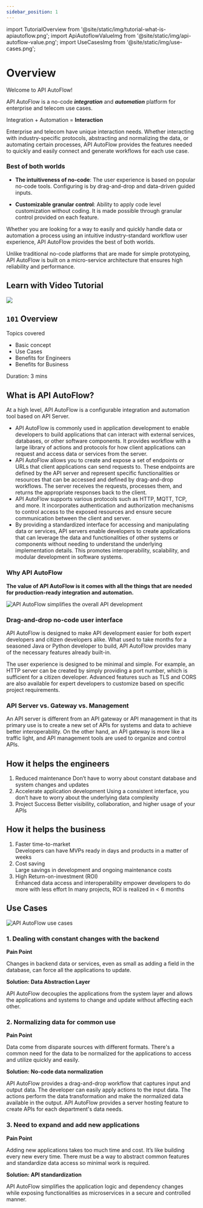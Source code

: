 ```yaml
---
sidebar_position: 1
---
```


import TutorialOverview from '@site/static/img/tutorial-what-is-apiautoflow.png';
import ApiAutoflowValueImg from '@site/static/img/api-autoflow-value.png';
import UseCasesImg from '@site/static/img/use-cases.png';

# Overview

Welcome to API AutoFlow!



API AutoFlow is a no-code **_integration_** and **_automation_** platform for enterprise and telecom use cases.

<div>
    <p class="interactor-simbol">
        Integration + Automation = <strong>Interaction</strong>
    </p>
</div>

Enterprise and telecom have unique interaction needs.  Whether interacting with industry-specific protocols, abstracting and normalizing the data, or automating certain processes, API AutoFlow provides the features needed to quickly and easily connect and generate workflows for each use case.

### Best of both worlds

- **The intuitiveness of no-code**: The user experience is based on popular no-code tools. Configuring is by drag-and-drop and data-driven guided inputs.

- **Customizable granular control**: Ability to apply code level customization without coding. It is made possible through granular control provided on each feature. 


Whether you are looking for a way to easily and quickly handle data or automation a process using an intuitive industry-standard workflow user experience, API AutoFlow provides the best of both worlds.

Unlike traditional no-code platforms that are made for simple prototyping, API AutoFlow is built on a micro-service architecture that ensures high reliability and performance.  


## Learn with Video Tutorial

<div class="videoBlock">
    <div class="videoLeft">
        <div class="videoWrapper">
            <a href="../../Tutorial/#101-what-is-api-autoflow"><img src={TutorialOverview} /></a>
        </div>
    </div>
    <div class="videoRight">
        <div class="videoText">
            <h2><code>101</code> Overview</h2>
            <p>Topics covered</p>
                <ul>
                    <li>Basic concept</li>
                    <li>Use Cases</li>
                    <li>Benefits for Engineers</li>
                    <li>Benefits for Business</li>
                </ul>
            <p>Duration:  3 mins</p>
        </div>
    </div>
    <div class="videoClearer"></div>
</div>

## What is API AutoFlow?

At a high level, API AutoFlow is a configurable integration and automation tool based on API Server.

- API AutoFlow is commonly used in application development to enable developers to build applications that can interact with external services, databases, or other software components. It provides workflow with a large library of actions and protocols for how client applications can request and access data or services from the server.
- API AutoFlow allows you to create and expose a set of endpoints or URLs that client applications can send requests to. These endpoints are defined by the API server and represent specific functionalities or resources that can be accessed and defined by drag-and-drop workflows. The server receives the requests, processes them, and returns the appropriate responses back to the client.
- API AutoFlow supports various protocols such as HTTP, MQTT, TCP, and more. It incorporates authentication and authorization mechanisms to control access to the exposed resources and ensure secure communication between the client and server.
- By providing a standardized interface for accessing and manipulating data or services, API servers enable developers to create applications that can leverage the data and functionalities of other systems or components without needing to understand the underlying implementation details. This promotes interoperability, scalability, and modular development in software systems.

### Why API AutoFlow
**The value of API AutoFlow is it comes with all the things that are needed for production-ready integration and automation.**

<div style={{width: 100 + '%', textAlign: 'center'}}>
    <img src={ApiAutoflowValueImg} alt="API AutoFlow simplifies the overall API development" style={{ maxWidth: 30 + 'em' }} />
</div>

### Drag-and-drop no-code user interface

API AutoFlow is designed to make API development easier for both expert developers and citizen developers alike. What used to take months for a seasoned Java or Python developer to build, API AutoFlow provides many of the necessary features already built-in.

The user experience is designed to be minimal and simple. For example, an HTTP server can be created by simply providing a port number, which is sufficient for a citizen developer. Advanced features such as TLS and CORS are also available for expert developers to customize based on specific project requirements.

### API Server vs. Gateway vs. Management

An API server is different from an API gateway or API management in that its primary use is to create a new set of APIs for systems and data to achieve better interoperability. On the other hand, an API gateway is more like a traffic light, and API management tools are used to organize and control APIs.

## How it helps the engineers

1. Reduced maintenance
Don’t have to worry about constant database and system changes and updates
2. Accelerate application development
Using a consistent interface, you don’t have to worry about the underlying data complexity
3. Project Success
Better visibility, collaboration, and higher usage of your APIs

## How it helps the business

1. Faster time-to-market<br />
Developers can have MVPs ready in days and products in a matter of weeks
2. Cost saving<br />
Large savings in development and ongoing maintenance costs
3. High Return-on-investment (ROI)<br />
Enhanced data access and interoperability empower developers to do more with less effort
In many projects, ROI is realized in &lt; 6 months

## Use Cases

<div style={{width: 100 + '%', textAlign: 'center'}}>
    <img src={UseCasesImg} alt="API AutoFlow use cases"/>
</div>

### 1. Dealing with constant changes with the backend

**Pain Point**

Changes in backend data or services, even as small as adding a field in the database, can force all the applications to update.

**Solution: Data Abstraction Layer**

API AutoFlow decouples the applications from the system layer and allows the applications and systems to change and update without affecting each other.


### 2. Normalizing data for common use

**Pain Point**

Data come from disparate sources with different formats.  There's a common need for the data to be normalized for the applications to access and utilize quickly and easily.

**Solution: No-code data normalization**

API AutoFlow provides a drag-and-drop workflow that captures input and output data.  The developer can easily apply actions to the input data.  The actions perform the data transformation and make the normalized data available in the output.  API AutoFlow provides a server hosting feature to create APIs for each department's data needs.

### 3. Need to expand and add new applications

**Pain Point**

Adding new applications takes too much time and cost.  It’s like building every new every time.  There must be a way to abstract common features and standardize data access so minimal work is required.

**Solution: API standardization**

API AutoFlow simplifies the application logic and dependency changes while exposing functionalities as microservices in a secure and controlled manner.
